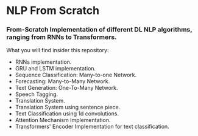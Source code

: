 # NLP From Scratch
### From-Scratch Implementation of different DL NLP algorithms, ranging from RNNs to Transformers.
What you will find insider this repository:
- RNNs implementation.
- GRU and LSTM implementation.
- Sequence Classification: Many-to-one Network.
- Forecasting: Many-to-Many Network.
- Text Generation: One-To-Many Network.
- Speech Tagging.
- Translation System.
- Translation System using sentence piece.
- Text Classification using 1d convolutions.
- Attention Mechanism Implementation.
- Transformers' Encoder Implementation for text classification.